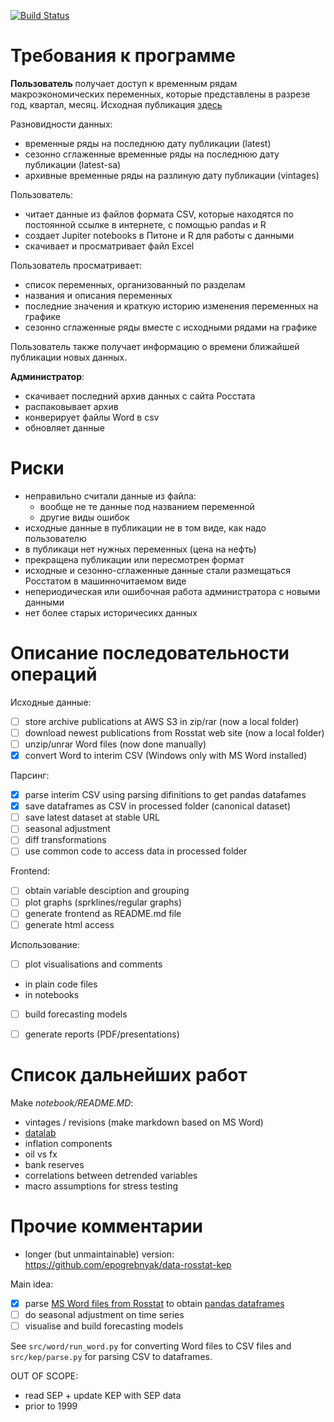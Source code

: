 [![Build Status](https://travis-ci.org/epogrebnyak/mini-kep.svg?branch=master)](https://travis-ci.org/epogrebnyak/mini-kep)

Требования к программе
======================

**Пользователь** получает доступ к временным рядам макроэкономических переменных, которые представлены в разрезе год, квартал, месяц. Исходная публикация [здесь](http://www.gks.ru/wps/wcm/connect/rosstat_main/rosstat/ru/statistics/publications/catalog/doc_1140080765391)

Разновидности данных:
 - временные ряды на последнюю дату публикации (latest) 
 - сезонно сглаженные временные ряды на последнюю дату публикации (latest-sa)
 - архивные временные ряды на разлиную дату публикации (vintages)

Пользователь:
- читает данные из файлов формата CSV, которые находятся по постоянной ссылке в интернете, с помощью pandas и R
- создает Jupiter notebooks в Питоне и R для работы с данными 
- скачивает и просматривает файл Excel

Пользователь просматривает: 
- список переменных, организованный по разделам
- названия и описания переменных 
- последние значения и краткую историю изменения переменных на графике 
- сезонно сглаженные ряды вместе с исходными рядами на графике 

Пользователь также получает информацию о времени ближайшей публикации новых данных.

**Администратор**:
- скачивает последний архив данных с сайта Росстата
- распаковывает архив
- конверирует файлы Word в csv
- обновляет данные 

Риски
=====
- неправильно считали данные из файла:
  - вообще не те данные под названием переменной
  - другие виды ошибок
- исходные данные в публикации не в том виде, как надо пользователю
- в публикаци нет нужных переменных (цена на нефть)
- прекращена  публикации или пересмотрен формат  
- исходные и сезонно-сглаженные данные стали размещаться Росстатом в машинночитаемом виде
- непериодическая или ошибочная работа администратора с новыми данными 
- нет более старых историчесикх данных 

Описание последовательности операций
====================================

Исходные данные:
- [ ] store archive publications at AWS S3 in zip/rar (now a local folder)
- [ ] download newest publications from Rosstat web site (now a local folder)
- [ ] unzip/unrar Word files (now done manually)
- [x] convert Word to interim CSV (Windows only with MS Word installed)

Парсинг: 
- [x] parse interim CSV using parsing difinitions to get pandas datafames
- [x] save dataframes as CSV in processed folder (canonical dataset)
- [ ] save latest dataset at stable URL
- [ ] seasonal adjustment 
- [ ] diff transformations
- [ ] use common code to access data in processed folder 

Frontend:
- [ ] obtain variable desciption and grouping
- [ ] plot graphs (sprklines/regular graphs)
- [ ] generate frontend as README.md file 
- [ ] generate html access    

Использование:
- [ ] plot visualisations and comments 
 - in plain code files 
 - in notebooks
- [ ] build forecasting models
- [ ] generate reports (PDF/presentations)


Список дальнейших работ 
=======================
Make *notebook/README.MD*:
- vintages / revisions (make markdown based on MS Word)
- [datalab](https://github.com/epogrebnyak/data-lab) 
- inflation components
- oil vs fx
- bank reserves 
- correlations between detrended variables
- macro assumptions for stress testing 

Прочие комментарии 
==================
- longer (but unmaintainable) version: <https://github.com/epogrebnyak/data-rosstat-kep>

Main idea: 
- [x] parse [MS Word files from Rosstat]() to obtain [pandas dataframes]()
- [ ] do seasonal adjustment on time series 
- [ ] visualise and build forecasting models  

See ```src/word/run_word.py``` for converting Word files to CSV files 
and ```src/kep/parse.py``` for parsing CSV to dataframes.

OUT OF SCOPE:
-  read SEP + update KEP with SEP data  
-  prior to 1999
